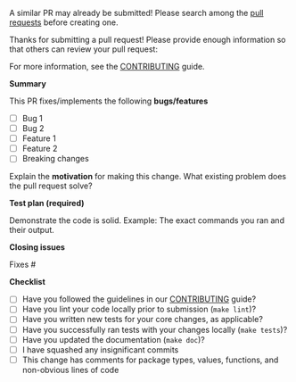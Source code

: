 A similar PR may already be submitted!
Please search among the [pull requests](../../../pulls) before creating one.

Thanks for submitting a pull request! Please provide enough information so that others can review your pull request:

For more information, see the [CONTRIBUTING](CONTRIBUTING.md) guide.

**Summary**

<!-- Summary of the PR -->

This PR fixes/implements the following **bugs/features**

* [ ] Bug 1
* [ ] Bug 2
* [ ] Feature 1
* [ ] Feature 2
* [ ] Breaking changes

<!-- You can skip this if you're fixing a typo or adding an app to the Showcase. -->

Explain the **motivation** for making this change. What existing problem does the pull request solve?

<!-- Example: When "Adding a function to do X", explain why it is necessary to have a way to do X. -->

**Test plan (required)**

Demonstrate the code is solid. Example: The exact commands you ran and their output.

<!-- Make sure tests pass on Travis. -->

**Closing issues**

<!-- Put `closes #XXXX` in your comment to auto-close the issue that your PR fixes (if such). -->
Fixes #

**Checklist**

- [ ] Have you followed the guidelines in our [CONTRIBUTING](CONTRIBUTING.md) guide?
- [ ] Have you lint your code locally prior to submission (`make lint`)?
- [ ] Have you written new tests for your core changes, as applicable?
- [ ] Have you successfully ran tests with your changes locally (`make tests`)?
- [ ] Have you updated the documentation (`make doc`)?
- [ ] I have squashed any insignificant commits
- [ ] This change has comments for package types, values, functions, and non-obvious lines of code